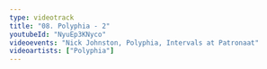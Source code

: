 ```yaml
---
type: videotrack
title: "08. Polyphia - 2"
youtubeId: "NyuEp3KNyco"
videoevents: "Nick Johnston, Polyphia, Intervals at Patronaat"
videoartists: ["Polyphia"]
---
```

